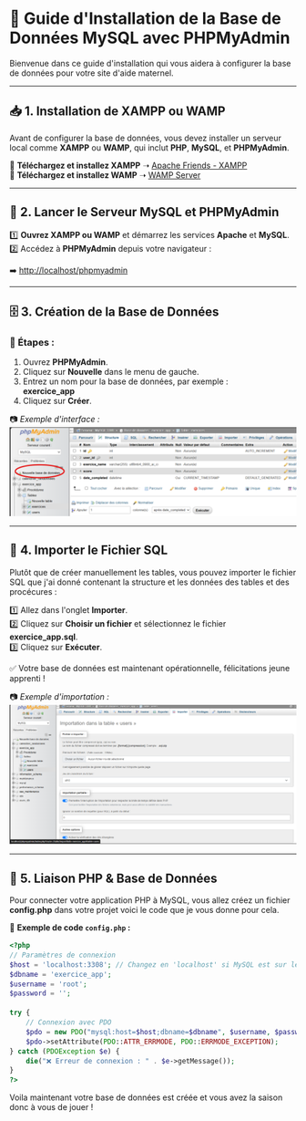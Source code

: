 # 📌 Guide d'Installation de la Base de Données MySQL avec PHPMyAdmin  

Bienvenue dans ce guide d'installation qui vous aidera à configurer la base de données pour votre site d'aide maternel.  

---

## 📥 1. Installation de XAMPP ou WAMP  

Avant de configurer la base de données, vous devez installer un serveur local comme **XAMPP** ou **WAMP**, qui inclut **PHP**, **MySQL**, et **PHPMyAdmin**.  

🔹 **Téléchargez et installez XAMPP** ➝ [Apache Friends - XAMPP](https://www.apachefriends.org/fr/index.html)  
🔹 **Téléchargez et installez WAMP** ➝ [WAMP Server](https://www.wampserver.com/)  

---

## 🚀 2. Lancer le Serveur MySQL et PHPMyAdmin  

1️⃣ **Ouvrez XAMPP ou WAMP** et démarrez les services **Apache** et **MySQL**.  
2️⃣ Accédez à **PHPMyAdmin** depuis votre navigateur :  

➡️ [http://localhost/phpmyadmin](http://localhost/phpmyadmin)  

---

## 🗄️ 3. Création de la Base de Données  

### 📌 Étapes :  
1. Ouvrez **PHPMyAdmin**.  
2. Cliquez sur **Nouvelle** dans le menu de gauche.  
3. Entrez un nom pour la base de données, par exemple :  
   **exercice_app**  
4. Cliquez sur **Créer**.  

📷 *Exemple d'interface :*  
![Création Base de Données](image/bdd.png)  

---

## 📂 4. Importer le Fichier SQL  

Plutôt que de créer manuellement les tables, vous pouvez importer le fichier SQL que j'ai donné contenant la structure et les données des tables et des procécures :  

1️⃣ Allez dans l'onglet **Importer**.  
2️⃣ Cliquez sur **Choisir un fichier** et sélectionnez le fichier **exercice_app.sql**.  
3️⃣ Cliquez sur **Exécuter**.  

✅ Votre base de données est maintenant opérationnelle, félicitations jeune apprenti !

📷 *Exemple d'importation :*  
![Importation SQL](image/Import.png)  

---

## 🔗 5. Liaison PHP & Base de Données  

Pour connecter votre application PHP à MySQL, vous allez créez un fichier **config.php** dans votre projet voici le code que je vous donne pour cela.  

📌 **Exemple de code `config.php` :**  

```php
<?php
// Paramètres de connexion
$host = 'localhost:3308'; // Changez en 'localhost' si MySQL est sur le port de base (3306)
$dbname = 'exercice_app'; 
$username = 'root'; 
$password = ''; 

try {
    // Connexion avec PDO
    $pdo = new PDO("mysql:host=$host;dbname=$dbname", $username, $password);
    $pdo->setAttribute(PDO::ATTR_ERRMODE, PDO::ERRMODE_EXCEPTION);
} catch (PDOException $e) {
    die("❌ Erreur de connexion : " . $e->getMessage());
}
?>
```

Voila maintenant votre base de données est créée et vous avez la saison donc à vous de jouer !

